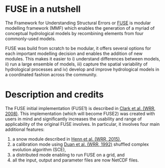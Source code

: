 # FUSE in a nutshell

The Framework for Understanding Structural Errors or [FUSE](https://github.com/naddor/fuse) is modular modelling framework (MMF) which enables the generation of a myriad of conceptual hydrological models by recombining elements from four commonly-used models.

FUSE was build from scratch to be modular, it offers several options for each important modelling decision and enables the addition of new modules. This makes it easier to i) understand differences between models, ii) run a large ensemble of models, iii) capture the spatial variability of hydrological processes and iv) develop and improve hydrological models in a coordinated fashion across the community.

# Description and credits

The FUSE initial implementation (FUSE1) is described in [Clark et al. (WRR, 2008)](http://dx.doi.org/10.1029/2007WR006735). This implementation (which will become FUSE2) was created with users in mind and significantly increases the usability and range of applicability of the original FUSE involves. In particular, it involves four main additional features:

1. a snow module described in [Henn et al. (WRR, 2015)](http://dx.doi.org/10.1002/2014WR016736),
2. a calibration mode using [Duan et al. (WRR, 1992)](http://dx.doi.org/10.1029/91WR02985) shuffled complex evolution algorithm (SCE),
3. a distributed mode enabling to run FUSE on a grid, and
4. all the input, output and parameter files are now NetCDF files.
